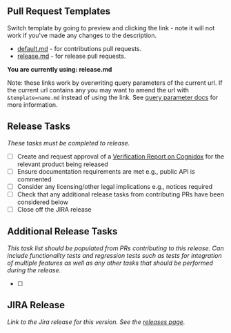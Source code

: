 ## Pull Request Templates

Switch template by going to preview and clicking the link - note it will not work if you've made any changes to the description.

- [default.md](?expand=1) - for contributions pull requests.
- [release.md](?expand=1&template=release.md) - for release pull requests.

**You are currently using: release.md**

Note: these links work by overwriting query parameters of the current url. If the current url contains any you may want to amend the url with `&template=name.md` instead of using the link. See [query parameter docs](https://docs.github.com/en/pull-requests/collaborating-with-pull-requests/proposing-changes-to-your-work-with-pull-requests/using-query-parameters-to-create-a-pull-request) for more information.

## Release Tasks

_These tasks must be completed to release._

- [ ] Create and request approval of a [Verification Report on Cognidox](https://ultrahaptics.cdox.net/cgi-perl/browse-categories?id=973) for the relevant product being released
- [ ] Ensure documentation requirements are met e.g., public API is commented
- [ ] Consider any licensing/other legal implications e.g., notices required
- [ ] Check that any additional release tasks from contributing PRs have been considered below
- [ ] Close off the JIRA release

## Additional Release Tasks

_This task list should be populated from PRs contributing to this release. Can include functionality tests and regression tests such as tests for integration of multiple features as well as any other tasks that should be performed during the release._

- [ ] 

## JIRA Release

_Link to the Jira release for this version. See the [releases page](https://ultrahaptics.atlassian.net/projects/TF?selectedItem=com.atlassian.jira.jira-projects-plugin%3Arelease-page)._
